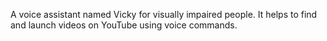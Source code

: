 A voice assistant named Vicky for visually impaired people. It helps to find and launch videos on YouTube using voice commands.
